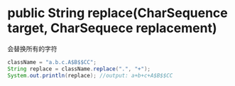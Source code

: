 # public String replace\(CharSequence target, CharSequece replacement\)

会替换所有的字符

```java
className = "a.b.c.A$B$$CC";
String replace = className.replace(".", "+");
System.out.println(replace); //output: a+b+c+A$B$$CC
```




